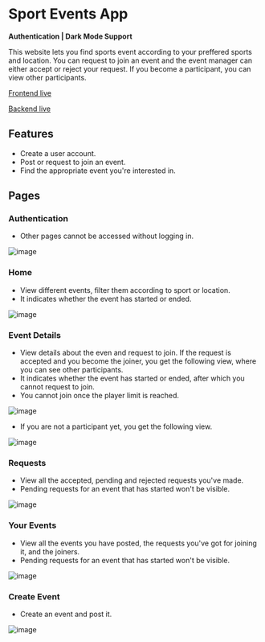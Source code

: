 # Sport Events App

**Authentication | Dark Mode Support**

This website lets you find sports event according to your preffered sports and location. You can request to join an event and the event manager can either accept or reject your request. If you become a participant, you can view other participants.

[Frontend live](https://frontend-mu-topaz.vercel.app/)

[Backend live](https://watery-massive-catfish.glitch.me)

## Features
- Create a user account. 
- Post or request to join an event.
- Find the appropriate event you're interested in.

## Pages
### Authentication 
- Other pages cannot be accessed without logging in.

![image](https://github.com/RimRaider639/sport-events-app/assets/112859531/1067f650-dbdb-4acf-a6fc-b4cf75d1b8f1)

### Home
- View different events, filter them according to sport or location.
- It indicates whether the event has started or ended.

![image](https://github.com/RimRaider639/sport-events-app/assets/112859531/2ddd7ab9-e714-4923-baa7-74b080c614ee)

### Event Details
- View details about the even and request to join. If the request is accepted and you become the joiner, you get the following view, where you can see other participants.
- It indicates whether the event has started or ended, after which you cannot request to join.
- You cannot join once the player limit is reached.

![image](https://github.com/RimRaider639/sport-events-app/assets/112859531/0bc75b28-fc5c-4845-8b9a-dabfc2d10c99)

- If you are not a participant yet, you get the following view.

![image](https://github.com/RimRaider639/sport-events-app/assets/112859531/427c47f8-cc9d-4374-8dfb-e600712551a4)

### Requests
- View all the accepted, pending and rejected requests you've made. 
- Pending requests for an event that has started won't be visible.
 
![image](https://github.com/RimRaider639/sport-events-app/assets/112859531/b70505d9-c7f2-4b13-9e57-877d97e17b08)

### Your Events
- View all the events you have posted, the requests you've got for joining it, and the joiners.
- Pending requests for an event that has started won't be visible.

![image](https://github.com/RimRaider639/sport-events-app/assets/112859531/fd122e5f-032f-48cf-a8a6-71d166970ec9)

### Create Event
- Create an event and post it.

![image](https://github.com/RimRaider639/sport-events-app/assets/112859531/0562c5ef-9a98-4790-80f9-1589e2e71ac6)

